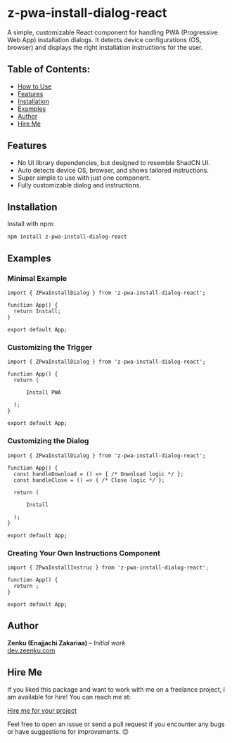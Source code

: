 z-pwa-install-dialog-react
==========================

A simple, customizable React component for handling PWA (Progressive Web App) installation dialogs. It detects device configurations (OS, browser) and displays the right installation instructions for the user.

Table of Contents:
------------------

*   [How to Use](#how-to-use)
*   [Features](#features)
*   [Installation](#installation)
*   [Examples](#examples)
*   [Author](#author)
*   [Hire Me](#hire-me)

Features
--------

*   No UI library dependencies, but designed to resemble ShadCN UI.
*   Auto detects device OS, browser, and shows tailored instructions.
*   Super simple to use with just one component.
*   Fully customizable dialog and instructions.

Installation
------------

Install with npm:

    npm install z-pwa-install-dialog-react

Examples
--------

### Minimal Example

    
    import { ZPwaInstallDialog } from 'z-pwa-install-dialog-react';
    
    function App() {
      return Install;
    }
    
    export default App;
      

### Customizing the Trigger

    
    import { ZPwaInstallDialog } from 'z-pwa-install-dialog-react';
    
    function App() {
      return (
        
          Install PWA
        
      );
    }
    
    export default App;
      

### Customizing the Dialog

    
    import { ZPwaInstallDialog } from 'z-pwa-install-dialog-react';
    
    function App() {
      const handleDownload = () => { /* Download logic */ };
      const handleClose = () => { /* Close logic */ };
    
      return (
        
          Install
        
      );
    }
    
    export default App;
      

### Creating Your Own Instructions Component

    
    import { ZPwaInstallInstruc } from 'z-pwa-install-dialog-react';
    
    function App() {
      return ;
    }
    
    export default App;
      

Author
------

**Zenku (Enajjachi Zakariaa)** – _Initial work_  
[dev.zeenku.com](https://dev.zeenku.com)

Hire Me
-------

If you liked this package and want to work with me on a freelance project, I am available for hire! You can reach me at:

[Hire me for your project](https://dev.zeenku.com/)

Feel free to open an issue or send a pull request if you encounter any bugs or have suggestions for improvements. 😊